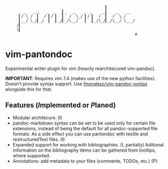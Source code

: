 
	                                            ▎
	        _   __,   _  _  _▎_  __   _  _    __▎   __   __ 
	      ▎/ \_/  ▎  / ▎/ ▎  ▎  /  \_/ ▎/ ▎  /  ▎  /  \_/
	      ▎__/ \_/▎_/  ▎  ▎_/▎_/\__/   ▎  ▎_/\_/▎_/\__/ \___/
	     /▎ 
	     \▎ 
	                                                         ❡ 


vim-pantondoc
=============

Experimental writer plugin for vim (heavily rearchitecured vim-pandoc).

**IMPORTANT**: Requires vim 7.4 (makes use of the new python facilities).
Doesn't provide syntax support. Use
[fmoralesc/vim-pandoc-syntax](https://github.com/fmoralesc/vim-pandoc-syntax)
alongside this for that.


## Features (*I*mplemented or *P*laned)

* Modular architecure. (I)
* pandoc-markdown syntax can be set to be used only for certain file
  extensions, instead of being the default for all pandoc-supported file
  formats. As a side effect you can use pantondoc with textile and
  restructuredText files. (I)
* Expanded support for working with bibliographies. (I, partially) Aditional
  information on the bibliography items can be gathered from tooltips, where
  supported.
* Annotations: add metadata to your files (comments, TODOs, etc.) (P)
